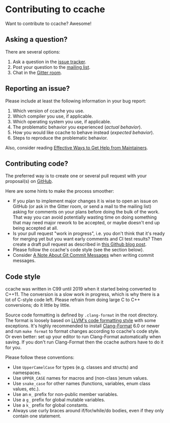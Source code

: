 # Contributing to ccache

Want to contribute to ccache? Awesome!

## Asking a question?

There are several options:

1. Ask a question in the [issue
   tracker](https://github.com/ccache/ccache/issues/new/choose).
2. Post your question to the [mailing
   list](https://lists.samba.org/mailman/listinfo/ccache/).
3. Chat in the [Gitter room](https://gitter.im/ccache/ccache).

## Reporting an issue?

Please include at least the following information in your bug report:

1. Which version of ccache you use.
2. Which compiler you use, if applicable.
3. Which operating system you use, if applicable.
4. The problematic behavior you experienced (_actual behavior_).
5. How you would like ccache to behave instead (_expected behavior_).
6. Steps to reproduce the problematic behavior.

Also, consider reading [Effective Ways to Get Help from Maintainers](
https://www.snoyman.com/blog/2017/10/effective-ways-help-from-maintainers).

## Contributing code?

The preferred way is to create one or several pull request with your
proposal(s) on [GitHub](https://github.com/ccache/ccache).

Here are some hints to make the process smoother:

* If you plan to implement major changes it is wise to open an issue on GitHub
  (or ask in the Gitter room, or send a mail to the mailing list) asking for
  comments on your plans before doing the bulk of the work. That way you can
  avoid potentially wasting time on doing something that may need major rework
  to be accepted, or maybe doesn't end up being accepted at all.
* Is your pull request "work in progress", i.e. you don't think that it's ready
  for merging yet but you want early comments and CI test results? Then create
  a draft pull request as described in [this Github blog
  post](https://github.blog/2019-02-14-introducing-draft-pull-requests/).
* Please follow the ccache's code style (see the section below).
* Consider [A Note About Git Commit
  Messages](https://tbaggery.com/2008/04/19/a-note-about-git-commit-messages.html)
  when writing commit messages.

## Code style

ccache was written in C99 until 2019 when it started being converted to C++11.
The conversion is a slow work in progress, which is why there is a lot of
C-style code left. Please refrain from doing large C to C++ conversions; do it
little by little.

Source code formatting is defined by `.clang-format` in the root directory. The
format is loosely based on [LLVM's code formatting
style](https://llvm.org/docs/CodingStandards.html) with some exceptions. It's
highly recommended to install
[Clang-Format](https://clang.llvm.org/docs/ClangFormat.html) 6.0 or newer and
run `make format` to format changes according to ccache's code style. Or even
better: set up your editor to run Clang-Format automatically when saving. If
you don't run Clang-Format then the ccache authors have to do it for you.

Please follow these conventions:

* Use `UpperCamelCase` for types (e.g. classes and structs) and namespaces.
* Use `UPPER_CASE` names for macros and (non-class )enum values.
* Use `snake_case` for other names (functions, variables, enum class values, etc.).
* Use an `m_` prefix for non-public member variables.
* Use a `g_` prefix for global mutable variables.
* Use a `k_` prefix for global constants.
* Always use curly braces around if/for/while/do bodies, even if they only
  contain one statement.

